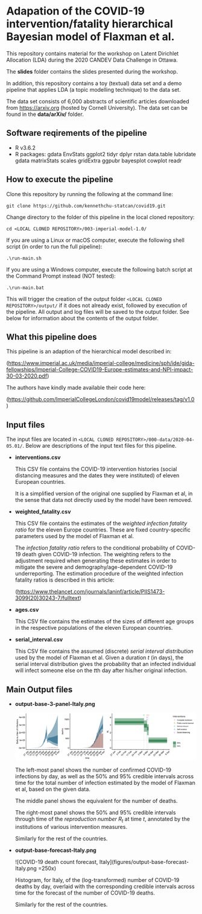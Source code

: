 
Adapation of the COVID-19 intervention/fatality hierarchical Bayesian model of Flaxman et al.
=============================================================================================

This repository contains material for the workshop on
Latent Dirichlet Allocation (LDA) during the 2020 CANDEV Data Challenge in Ottawa.

The __slides__ folder contains the slides presented during the workshop.

In addition, this repository contains a toy (textual) data set and
a demo pipeline that applies LDA (a topic modelling technique) to the data set.

The data set consists of 6,000 abstracts of scientific articles downloaded
from https://arxiv.org (hosted by Cornell University).
The data set can be found in the __data/arXiv/__ folder.

Software reqirements of the pipeline
------------------------------------
*  R v3.6.2
*  R packages: gdata EnvStats ggplot2 tidyr dplyr rstan data.table lubridate gdata matrixStats scales gridExtra ggpubr bayesplot cowplot readr

How to execute the pipeline
---------------------------
Clone this repository by running the following at the command line:

```
git clone https://github.com/kennethchu-statcan/covid19.git
```

Change directory to the folder of this pipeline in the local cloned repository:

```
cd <LOCAL CLONED REPOSITORY>/003-imperial-model-1.0/
```

If you are using a Linux or macOS computer, execute the following shell script (in order to run the full pipeline):

```
.\run-main.sh
```

If you are using a Windows computer, execute the following batch script at the Command Prompt instead (NOT tested):

```
.\run-main.bat
```

This will trigger the creation of the output folder
`<LOCAL CLONED REPOSITORY>/output/`
if it does not already exist, followed by execution of the pipeline.
All output and log files will be saved to the output folder.
See below for information about the contents of the output folder.

What this pipeline does
-----------------------
This pipeline is an adaption of the hierarchical model described in:

(https://www.imperial.ac.uk/media/imperial-college/medicine/sph/ide/gida-fellowships/Imperial-College-COVID19-Europe-estimates-and-NPI-impact-30-03-2020.pdf)

The authors have kindly made available their code here:

(https://github.com/ImperialCollegeLondon/covid19model/releases/tag/v1.0)

Input files
-----------
The input files are located in
`<LOCAL CLONED REPOSITORY>/000-data/2020-04-05.01/`.
Below are descriptions of the input text files for this pipeline.

* __interventions.csv__

    This CSV file contains the COVID-19 intervention histories 
    (social distancing measures and the dates they were instituted)
    of eleven European countries.
    
    It is a simplified version of the original one supplied
    by Flaxman et al, in the sense that data not directly used
    by the model have been removed.

* __weighted\_fatality.csv__

    This CSV file contains the estimates of the
    _weighted infection fatality ratio_
    for the eleven Europe countries.
    These are fixed country-specific parameters used by the model
    of Flaxman et al.

    The *infection fatality ratio* refers to the conditional probability
    of COVID-19 death given COVID-19 infection.
    The weighting refers to the adjustment required when generating
    these estimates in order to mitigate the severe and
    demography/age-dependent COVID-19 underreporting.
    The estimation procedure of the weighted infection fatality
    ratios is described in this article:

    (https://www.thelancet.com/journals/laninf/article/PIIS1473-3099(20)30243-7/fulltext)

* __ages.csv__

    This CSV file contains the estimates of the sizes of different age groups
    in the respective populations of the eleven European countries.

* __serial\_interval.csv__

    This CSV file contains the assumed (discrete) *serial interval distribution*
    used by the model of Flaxman et al.
    Given a duration $t$ (in days), the serial interval distribution gives
    the probability that an infected individual will infect someone else
    on the $t$th day after his/her original infection.

Main Output files
-----------------

* __output-base-3-panel-Italy.png__


    ![three-panel plot, Italy](figures/output-base-3-panel-Italy.png)

    The left-most panel shows the number of confirmed COVID-19 infections by day,
    as well as the 50% and 95% credible intervals across time
    for the total number of infection estimated by the model
    of Flaxman et al, based on the given data.

    The middle panel shows the equivalent for the number of deaths.

    The right-most panel shows the 50% and 95% credible intervals through time
    of the *reproduction number* $R_{t}$ at time $t$, annotated by the institutions
    of various intervention measures.

    Similarly for the rest of the countries.

* __output-base-forecast-Italy.png__

    ![COVID-19 death count forecast, Italy](figures/output-base-forecast-Italy.png =250x)

    Histogram, for Italy, of
    the (log-transformed) number of COVID-19 deaths by day,
    overlaid with the corresponding credible intervals across time
    for the forecast of the number of COVID-19 deaths.

    Similarly for the rest of the countries.

